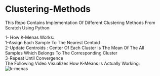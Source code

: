 # Clustering-Methods
This Repo Contains Implementation Of Different Clustering Methods From Scratch Using Python

1- How K-Menas Works:<br/>
  1-Assign Each Sample To The Nearest Centoid<br/>
  2-Update Centroids : Center Of Each Cluster Is The Mean Of The All Samples Which Belongs To The Corresponding Cluster<br/>
  3-Repeat Until Convergence<br/>
The Following Video Visualizes How K-Means Is Actually Working:<br/>
![k-menas](https://user-images.githubusercontent.com/106836722/178311597-e59a8e10-7734-42f0-bd20-2704ae3d66a6.gif)



